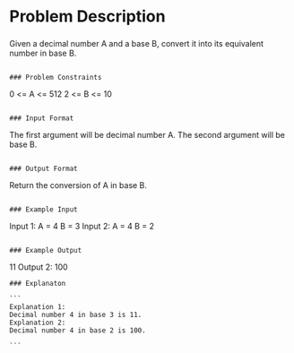 # Problem Description

###

Given a decimal number A and a base B, convert it into its equivalent number in base B.

```

### Problem Constraints

```

0 <= A <= 512
2 <= B <= 10

```

### Input Format

```

The first argument will be decimal number A.
The second argument will be base B.

```

### Output Format

```

Return the conversion of A in base B.

```

### Example Input

```

Input 1:
A = 4
B = 3
Input 2:
A = 4
B = 2

```

### Example Output

```

11
Output 2:
100

````
### Explanaton

```
Explanation 1:
Decimal number 4 in base 3 is 11.
Explanation 2:
Decimal number 4 in base 2 is 100.

```
````
